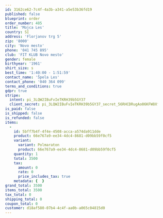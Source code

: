 ```yaml
---
id: 3162ce62-7c4f-4a3b-a341-a5e53b36fd19
published: false
blueprint: order
order_number: 485
title: 'Mojca Les'
country: SI
address: 'Florjanov trg 5'
zip: '8000'
city: 'Novo mesto'
phone: '041 745 895'
club: 'FIT KLUB Novo mesto'
gender: female
birthyear: '1961'
shirt_size: s
best_time: '1:40:00 - 1:51:59'
contact_name: 'Špela Les'
contact_phone: '040 364 099'
terms_and_conditions: true
gdpr: true
stripe:
  intent: pi_3LQW2IBuFvIeTKRH39b5GY37
  client_secret: pi_3LQW2IBuFvIeTKRH39b5GY37_secret_56RHCDRugAo06KFW8XfybKh69
is_paid: false
is_shipped: false
is_refunded: false
items:
  -
    id: 5bff7b4f-4f4e-4508-acca-a574da911dde
    product: 66e767a9-ee34-4dc4-8681-d09bb59f0cf5
    variant:
      variant: Polmaraton
      product: 66e767a9-ee34-4dc4-8681-d09bb59f0cf5
    quantity: 1
    total: 3500
    tax:
      amount: 0
      rate: 0
      price_includes_tax: true
    metadata: {  }
grand_total: 3500
items_total: 3500
tax_total: 0
shipping_total: 0
coupon_total: 0
customer: d18af580-07b4-4c4f-aa0b-a065c04815d0
---
```

